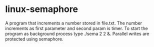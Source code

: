 # linux-semaphore
A program that increments a number stored in file.txt. The number increments as first parameter and second param is timer. To start the program as background process type ./sema 2 2 &amp;. Parallel writes are protected using semaphore.
